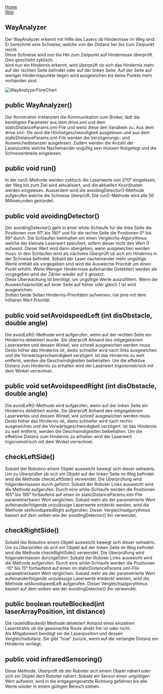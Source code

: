 [Home](home)  
[Wiki](WikiSolidus)  

## WayAnalyzer  
  
Der WayAnalyzer erkennt mit Hilfe des Lasers ob Hindernisse im Weg sind. Er berechnet eine Schneise, welche von der Distanz her bis zum Zielpunkt reicht.  
Diese Schneise wird nun bis Hin zum Zielpunkt auf Hindernisse überprüft. Dies geschieht zyklisch.  
wird nun ein Hindernis erkennt, wird überprüft ob sich das Hindernis mehr auf der rechten Seite befindet oder auf der linken Seite.
Auf der Seite auf weniger Hindernispunkte liegen wird ausgewichen bis keine Punkte mehr vorhanden sind.  
  
![WayAnalyzerFlowChart](https://gitlab.com/solidus/hefei/uploads/e4ca2986f7aa3470cca39c53ceac1a53/WayAnalyzerFlowChart.jpg) 
  
## public WayAnalyzer()
  
Der Konstruktor instanziert die Kommunikation zum Broker, lädt die benötigten Parameter aus dem drive.xml und dem staticDistanceParams.xml-File und weist diese den Variabeln zu. Aus dem drive.xml- file wird die Höchstgeschwindigkeit ausgelesen und aus dem staticDistanceParams.xml-File werden die Verzögerungs- und Ausweichedistanzen ausgelesen. Zudem werden die Anzahl der Laserpunkte welche Nacheinander ungültig sein müssen festgelegt und die Schneisenbreite eingelesen.
  
## public void run()  
  
In der run()-Methode werden zyklisch die Laserwerte von 270° eingelesen, der Weg bis zum Ziel wird aktualisiert, und die aktuellen Koordinaten werden   eingelesen. Ausserdem wird die avoidingDetector()-Methode aufgerufen welche die Schneise überprüft. Die run()-Methode wird alle 50 Millisekunden gezündet.

## public void avoidingDetector()  
  
Der avoidingDetector() geht in einer while-Schlaufe für die linke Seite die Positionen vom 91° bis 180° und für die rechte Seite die Positionen 0° bis 89° durch.
Die Schlaufen beinhalten ein einen Vergleichs-Algorythmus welche der kleinste Laserwert speichert, sofern dieser nicht den Wert 0 aufweist. Dieser Wert wird dann übergeben, wenn ausgewichen werden muss. In den Schlaufen wird als nächstes Überprüft ob sich ein Hindernis in der Schneise befindet. Sobald der Laser nacheinander mehr ungültige Werte enthält als vorgegeben sind wird die Ausweiche Priorität um einen Punkt erhöht. Wenn Weniger Hindernisse aufeinander Detektiert werden als vorgegeben wird der Zähler wieder auf 0 gesetzt.  
Diese Überwachung ist benötigt, um ungültige Werte auszufiltern. Wenn die Ausweichspriorität auf einer Seite auf höher oder gleich 1 ist wird ausgewichen.  
Sollten beide Seiten Hindernis-Prioritäten aufweisen, hat jene mit dem höheren Wert Priorität.
  
## public void setAvoidspeedLeft (int disObstacle, double angle)  
  
Die avoidLeft()-Methode wird aufgerufen, wenn auf der rechten Seite ein Hindernis detektiert wurde. Sie überprüft Ahnand des mitgegebenen Laserwertes und dessen Winkel, wie schnell ausgewichen werden muss. Desto höher das Hindernis ist, desto schneller wird nach links ausgewichen und die Vorwärtsgeschwindigkeit verzögert.
Ist das Hindernis zu weit entfernt, werden die Geschwindigkeiten beibehalten. Um die effektive Distanz zum Hindernis zu erhalten wird der Laserwert trigonometrisch mit dem Winkel verrechnet.
  
## public void setAvoidspeedRight (int disObstacle, double angle)
  
Die avoidLeft()-Methode wird aufgerufen, wenn auf der linken Seite ein Hindernis detektiert wurde. Sie überprüft Anhand des mitgegebenen Laserwertes und dessen Winkel, wie schnell ausgewichen werden muss. Desto höher das Hindernis ist, desto schneller wird nach rechts ausgewichen und die Vorwärtsgeschwindigkeit verzögert. Ist das Hindernis zu weit entfernt, werden die Geschwindigkeiten beibehalten. Um die effektive Distanz zum Hindernis zu erhalten wird der Laserwert trigonometrisch mit dem Winkel verrechnet.
  
  
## checkLeftSide()  
  
Sobald der Robotino einem Objekt ausweicht bewegt sich dieser seitwärts. Um zu Überprüfen ob sich ein Objekt auf der linken Seite im Weg befindet wird die Methode checkLeftSide() verwendet. Die Überprüfung wird folgendermassen durch geführt: Sobald der Roboter Links ausweicht wird die Methode aufgerufen. Durch eine while-Schlaufe werden die Positionen 165° bis 195° fortlaufend auf einen im staticDistanceParams.xml-File parametrierbaren Wert verglichen. Sobald mehr als der parametrierte Wert aufeinanderfolgende unzulässige Laserwerte entdeckt werden, wird die Methode setAvoidspeedRight aufgerufen. Dieser Vergleichsalgorythmus basiert auf dem selben wie der avoidingDetector() ihn verwendet.
  
## checkRightSide()  
  
Sobald der Robotino einem Objekt ausweicht bewegt sich dieser seitwärts. Um zu Überprüfen ob sich ein Objekt auf der linken Seite im Weg befindet wird die Methode checkRightSide() verwendet. Die Überprüfung wird folgendermassen durchgeführt: Sobald der Roboter Links ausweicht wird die Methode aufgerufen. Durch eine while-Schlaufe werden die Positionen -15° bis 15° fortlaufend auf einen im staticDistanceParams.xml-File parametrierbaren Wert verglichen. Sobald mehr als der parametrierte Wert aufeinanderfolgende unzulässige Laserwerte entdeckt werden, wird die Methode setAvoidspeedLeft aufgerufen. Dieser Vergleichsalgorythmus basiert auf dem selben wie der avoidingDetector() ihn verwendet.

  
## public boolean routeBlocked(int laserArrayPosition, int distance)  
  
Die routeIsBlocked() Methode detektiert Anhand eines einzelnen Laserstrahls ob die gewünschte Route direkt frei ist oder nicht.  
Als Mitgabewert benötigt sie die Laserposition und dessen Vergleichsdistanz. Sie gibt "true" zurück, wenn auf die verlangte Distanz ein Hindernis vorliegt.
  
  
## public void infraredSensoring()  
  
Diese Methode, Überprüft ob der Roboter sich einem Objekt nähert oder sich ein Objekt dem Roboter nähert. Sobald ein Sensor einen ungültigen Wert aufweist, wird in die entgegengesetzte Richtung gefahren bis alle Werte wieder in einem gültigen Bereich stehen.
  



